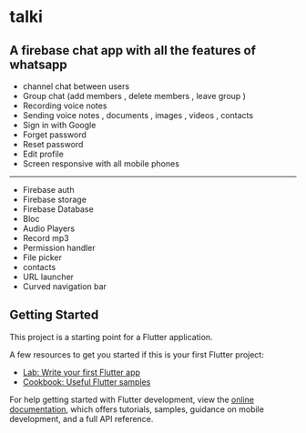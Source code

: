 # talki

## A firebase chat app with all the features of whatsapp
* channel chat between users
* Group chat (add members , delete members , leave group )
* Recording voice notes
* Sending voice notes , documents , images , videos , contacts 
* Sign in with Google
* Forget password
* Reset password
* Edit profile
* Screen responsive with all mobile phones
*******
* Firebase auth
* Firebase storage
* Firebase Database
* Bloc
* Audio Players
* Record mp3
* Permission handler
* File picker
* contacts
* URL launcher
* Curved navigation bar
## Getting Started

This project is a starting point for a Flutter application.

A few resources to get you started if this is your first Flutter project:

- [Lab: Write your first Flutter app](https://docs.flutter.dev/get-started/codelab)
- [Cookbook: Useful Flutter samples](https://docs.flutter.dev/cookbook)

For help getting started with Flutter development, view the
[online documentation](https://docs.flutter.dev/), which offers tutorials,
samples, guidance on mobile development, and a full API reference.
